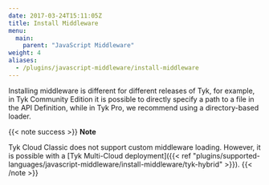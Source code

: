 ```yaml
---
date: 2017-03-24T15:11:05Z
title: Install Middleware
menu:
  main:
    parent: "JavaScript Middleware"
weight: 4
aliases:
  - /plugins/javascript-middleware/install-middleware
---
```


Installing middleware is different for different releases of Tyk, for example, in Tyk Community Edition it is possible to directly specify a path to a file in the API Definition, while in Tyk Pro, we recommend using a directory-based loader.

{{< note success >}}
**Note**  

Tyk Cloud Classic does not support custom middleware loading. However, it is possible with a [Tyk Multi-Cloud deployment]({{< ref "plugins/supported-languages/javascript-middleware/install-middleware/tyk-hybrid" >}}).
{{< /note >}}

